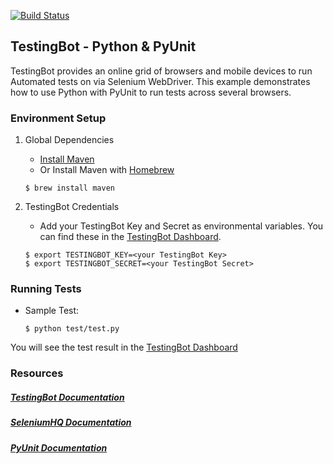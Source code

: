 [![Build Status](https://travis-ci.org/testingbot/testingbot_pyunit.svg?branch=master)](https://travis-ci.org/testingbot/testingbot_pyunit)

## TestingBot - Python & PyUnit

TestingBot provides an online grid of browsers and mobile devices to run Automated tests on via Selenium WebDriver.
This example demonstrates how to use Python with PyUnit to run tests across several browsers.

### Environment Setup

1. Global Dependencies
    * [Install Maven](https://maven.apache.org/install.html)
    * Or Install Maven with [Homebrew](http://brew.sh/)
    ```
    $ brew install maven
    ```

2. TestingBot Credentials
    * Add your TestingBot Key and Secret as environmental variables. You can find these in the [TestingBot Dashboard](https://testingbot.com/members/).
    ```
    $ export TESTINGBOT_KEY=<your TestingBot Key>
    $ export TESTINGBOT_SECRET=<your TestingBot Secret>
    ```

### Running Tests

* Sample Test:
    ```
    $ python test/test.py
    ```
You will see the test result in the [TestingBot Dashboard](https://testingbot.com/members/)

### Resources
##### [TestingBot Documentation](https://testingbot.com/support/)

##### [SeleniumHQ Documentation](http://www.seleniumhq.org/docs/)

##### [PyUnit Documentation](https://docs.python.org/3/library/unittest.html)
